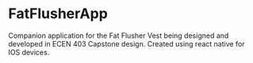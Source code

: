 # FatFlusherApp
Companion application for the Fat Flusher Vest being designed and developed in ECEN 403 Capstone design.
Created using react native for IOS devices.
